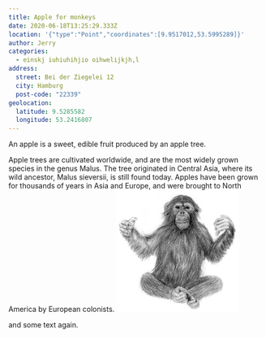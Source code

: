 ```yaml
---
title: Apple for monkeys
date: 2020-06-18T13:25:29.333Z
location: '{"type":"Point","coordinates":[9.9517012,53.5995289]}'
author: Jerry
categories:
  - einskj iuhiuhihjio oihwelijkjh,l
address:
  street: Bei der Ziegelei 12
  city: Hamburg
  post-code: "22339"
geolocation:
  latitude: 9.5285582
  longitude: 53.2416807
---
```

An apple is a sweet, edible fruit produced by an apple tree.

Apple trees are cultivated worldwide, and are the most widely grown species in
the genus Malus. The tree originated in Central Asia, where its wild ancestor,
Malus sieversii, is still found today. Apples have been grown for thousands of
years in Asia and Europe, and were brought to North America by European
colonists.
![My monkey](/assets/images/affe.jpg)

and some text again.
